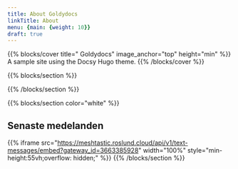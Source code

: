```yaml
---
title: About Goldydocs
linkTitle: About
menu: {main: {weight: 10}}
draft: true
---
```


{{% blocks/cover title=" Goldydocs" image_anchor="top" height="min" %}}
A sample site using the Docsy Hugo theme.
{{% /blocks/cover %}}

{{% blocks/section %}}



{{% /blocks/section %}}

{{% blocks/section color="white" %}}
## Senaste medelanden
{{% iframe src="https://meshtastic.roslund.cloud/api/v1/text-messages/embed?gateway_id=3663385928" width="100%" style="min-height:55vh;overflow: hidden;" %}}
{{% /blocks/section %}}
